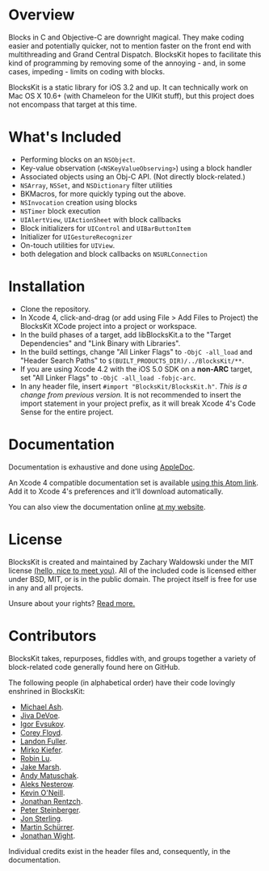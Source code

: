 Overview
========

Blocks in C and Objective-C are downright magical.  They make coding easier and potentially quicker, not to mention faster on the front end with multithreading and Grand Central Dispatch.  BlocksKit hopes to facilitate this kind of programming by removing some of the annoying - and, in some cases, impeding - limits on coding with blocks.

BlocksKit is a static library for iOS 3.2 and up.  It can technically work on Mac OS X 10.6+ (with Chameleon for the UIKit stuff), but this project does not encompass that target at this time.

What's Included
===============

* Performing blocks on an `NSObject`.
* Key-value observation (`<NSKeyValueObserving>`) using a block handler
* Associated objects using an Obj-C API.  (Not directly block-related.)
* `NSArray`, `NSSet`, and `NSDictionary` filter utilities
* BKMacros, for more quickly typing out the above.
* `NSInvocation` creation using blocks
* `NSTimer` block execution
* `UIAlertView`, `UIActionSheet` with block callbacks
* Block initializers for `UIControl` and `UIBarButtonItem`
* Initializer for `UIGestureRecognizer`
* On-touch utilities for `UIView`.
* both delegation and block callbacks on `NSURLConnection`

Installation
============

* Clone the repository.
* In Xcode 4, click-and-drag (or add using File > Add Files to Project) the BlocksKit XCode project into a project or workspace.
* In the build phases of a target, add libBlocksKit.a to the "Target Dependencies" and "Link Binary with Libraries".
* In the build settings, change "All Linker Flags" to `-ObjC -all_load` and "Header Search Paths" to `$(BUILT_PRODUCTS_DIR)/../BlocksKit/**`.
 * If you are using Xcode 4.2 with the iOS 5.0 SDK on a **non-ARC** target, set "All Linker Flags" to `-ObjC -all_load -fobjc-arc`.  
* In any header file, insert `#import "BlocksKit/BlocksKit.h"`.  _This is a change from previous version._ It is not recommended to insert the import statement in your project prefix, as it will break Xcode 4's Code Sense for the entire project.


Documentation
=============

Documentation is exhaustive and done using [AppleDoc](https://github.com/tomaz/appledoc).  

An Xcode 4 compatible documentation set is available [using this Atom link](http://www.dizzytechnology.com/data/com.dizzytech.BlocksKit.atom).  Add it to Xcode 4's preferences and it'll download automatically.

You can also view the documentation online [at my website](http://dizzytechnology.com/data/BlocksKit).

License
=======

BlocksKit is created and maintained by Zachary Waldowski under the MIT license [(hello, nice to meet you)](https://github.com/zwaldowski).  All of the included code is licensed either under BSD, MIT, or is in the public domain.  The project itself is free for use in any and all projects.

Unsure about your rights?  [Read more.](http://www.opensource.org/licenses/mit-license.php)

Contributors
============

BlocksKit takes, repurposes, fiddles with, and groups together a variety of block-related code generally found here on GitHub.

The following people (in alphabetical order) have their code lovingly enshrined in BlocksKit:

* [Michael Ash](https://github.com/mikeash).
* [Jiva DeVoe](https://github.com/jivadevoe).
* [Igor Evsukov](https://github.com/evsukov89).
* [Corey Floyd](https://github.com/coreyfloyd).
* [Landon Fuller](http://plausiblelabs.com).
* [Mirko Kiefer](https://github.com/mirkok).
* [Robin Lu](https://github.com/robin).
* [Jake Marsh](https://github.com/jakemarsh).
* [Andy Matuschak](https://github.com/andymatuschak).
* [Aleks Nesterow](https://github.com/nesterow).
* [Kevin O'Neill](https://github.com/kevinoneill).
* [Jonathan Rentzch](https://github.com/rentzch).
* [Peter Steinberger](https://github.com/steipete).
* [Jon Sterling](https://github.com/jonsterling).
* [Martin Schürrer](https://github.com/MSch).
* [Jonathan Wight](https://github.com/schwa).

Individual credits exist in the header files and, consequently, in the documentation.